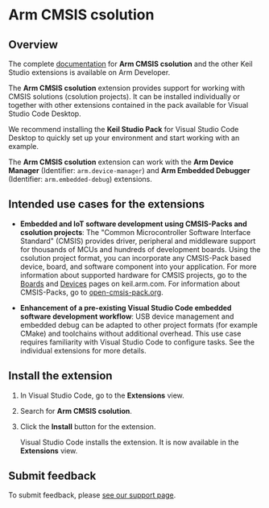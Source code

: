 # Arm CMSIS csolution

## Overview

The complete [documentation](https://developer.arm.com/documentation/108029/latest/Extension-packs-and-extensions) for **Arm CMSIS csolution** and the other Keil Studio extensions is available on Arm Developer.

The **Arm CMSIS csolution** extension provides support for working with CMSIS solutions (csolution projects). It can be installed individually or together with other extensions contained in the pack available for Visual Studio Code Desktop. 

We recommend installing the **Keil Studio Pack** for Visual Studio Code Desktop to quickly set up your environment and start working with an example.

The **Arm CMSIS csolution** extension can work with the **Arm Device Manager** (Identifier: `arm.device-manager`) and **Arm Embedded Debugger** (Identifier: `arm.embedded-debug`) extensions.

## Intended use cases for the extensions

- **Embedded and IoT software development using CMSIS-Packs and csolution projects**: The "Common Microcontroller Software Interface Standard" (CMSIS) provides driver, peripheral and middleware support for thousands of MCUs and hundreds of development boards. Using the csolution project format, you can incorporate any CMSIS-Pack based device, board, and software component into your application. For more information about supported hardware for CMSIS projects, go to the [Boards](https://www.keil.arm.com/boards/) and [Devices](https://www.keil.arm.com/devices/) pages on keil.arm.com. For information about CMSIS-Packs, go to [open-cmsis-pack.org](https://www.open-cmsis-pack.org/index.html).

- **Enhancement of a pre-existing Visual Studio Code embedded software development workflow**: USB device management and embedded debug can be adapted to other project formats (for example CMake) and toolchains without additional overhead. This use case requires familiarity with Visual Studio Code to configure tasks. See the individual extensions for more details.

## Install the extension

1. In Visual Studio Code, go to the **Extensions** view.

1. Search for **Arm CMSIS csolution**.

1. Click the **Install** button for the extension.

    Visual Studio Code installs the extension. It is now available in the **Extensions** view.

## Submit feedback

To submit feedback, please [see our support page](https://www.keil.arm.com/support/#report-csolution-issue:~:text=CMSIS%20Component%20and%20csolution%20Management).
